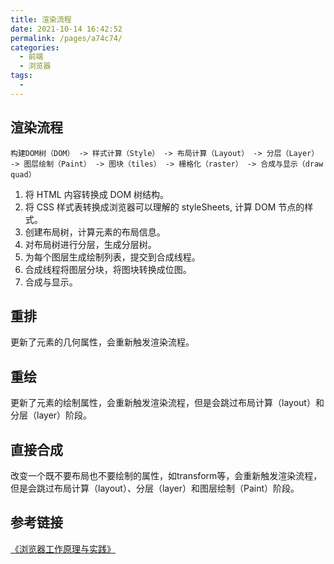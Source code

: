 ```yaml
---
title: 渲染流程
date: 2021-10-14 16:42:52
permalink: /pages/a74c74/
categories:
  - 前端
  - 浏览器
tags:
  - 
---
```


## 渲染流程
```
构建DOM树（DOM） -> 样式计算（Style） -> 布局计算（Layout） -> 分层（Layer） -> 图层绘制（Paint） -> 图块（tiles） -> 栅格化（raster） -> 合成与显示（draw quad）
```
1. 将 HTML 内容转换成 DOM 树结构。
2. 将 CSS 样式表转换成浏览器可以理解的 styleSheets, 计算 DOM 节点的样式。
3. 创建布局树，计算元素的布局信息。
4. 对布局树进行分层，生成分层树。
5. 为每个图层生成绘制列表，提交到合成线程。
6. 合成线程将图层分块，将图块转换成位图。
7. 合成与显示。

## 重排
更新了元素的几何属性，会重新触发渲染流程。

## 重绘
更新了元素的绘制属性，会重新触发渲染流程，但是会跳过布局计算（layout）和分层（layer）阶段。

## 直接合成
改变一个既不要布局也不要绘制的属性，如transform等，会重新触发渲染流程，但是会跳过布局计算（layout）、分层（layer）和图层绘制（Paint）阶段。

## 参考链接
[《浏览器工作原理与实践》](https://time.geekbang.org/column/intro/100033601?tab=catalog)
